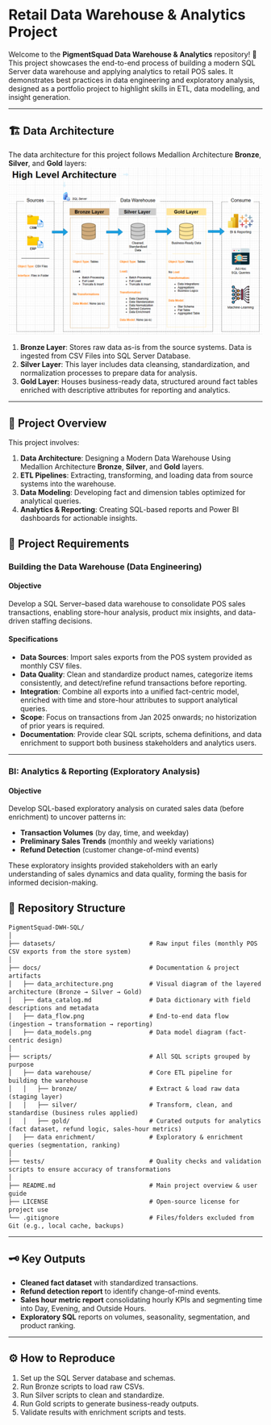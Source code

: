 # Retail Data Warehouse & Analytics Project

Welcome to the **PigmentSquad Data Warehouse & Analytics** repository! 🚀  
This project showcases the end-to-end process of building a modern SQL Server data warehouse and applying analytics to retail POS sales. It demonstrates best practices in data engineering and exploratory analysis, designed as a portfolio project to highlight skills in ETL, data modelling, and insight generation.

---
## 🏗️ Data Architecture

The data architecture for this project follows Medallion Architecture **Bronze**, **Silver**, and **Gold** layers:
![Data Architecture](docs/data_architecture.png)

1. **Bronze Layer**: Stores raw data as-is from the source systems. Data is ingested from CSV Files into SQL Server Database.
2. **Silver Layer**: This layer includes data cleansing, standardization, and normalization processes to prepare data for analysis.
3. **Gold Layer**: Houses business-ready data, structured around fact tables enriched with descriptive attributes for reporting and analytics.

---
## 📖 Project Overview

This project involves:

1. **Data Architecture**: Designing a Modern Data Warehouse Using Medallion Architecture **Bronze**, **Silver**, and **Gold** layers.
2. **ETL Pipelines**: Extracting, transforming, and loading data from source systems into the warehouse.
3. **Data Modeling**: Developing fact and dimension tables optimized for analytical queries.
4. **Analytics & Reporting**: Creating SQL-based reports and Power BI dashboards for actionable insights.

## 🚀 Project Requirements

### Building the Data Warehouse (Data Engineering)

#### Objective
Develop a SQL Server–based data warehouse to consolidate POS sales transactions, enabling store-hour analysis, product mix insights, and data-driven staffing decisions.

#### Specifications
- **Data Sources**: Import sales exports from the POS system provided as monthly CSV files.
- **Data Quality**: Clean and standardize product names, categorize items consistently, and detect/refine refund transactions before reporting.
- **Integration**: Combine all exports into a unified fact-centric model, enriched with time and store-hour attributes to support analytical queries.
- **Scope**: Focus on transactions from Jan 2025 onwards; no historization of prior years is required.
- **Documentation**: Provide clear SQL scripts, schema definitions, and data enrichment to support both business stakeholders and analytics users.

---

### BI: Analytics & Reporting (Exploratory Analysis)

#### Objective
Develop SQL-based exploratory analysis on curated sales data (before enrichment) to uncover patterns in:
- **Transaction Volumes** (by day, time, and weekday)
- **Preliminary Sales Trends** (monthly and weekly variations)
- **Refund Detection** (customer change-of-mind events)

These exploratory insights provided stakeholders with an early understanding of sales dynamics and data quality, forming the basis for informed decision-making.  

## 📂 Repository Structure
```
PigmentSquad-DWH-SQL/
│
├── datasets/                          # Raw input files (monthly POS CSV exports from the store system)
│
├── docs/                              # Documentation & project artifacts
│   ├── data_architecture.png          # Visual diagram of the layered architecture (Bronze → Silver → Gold)
│   ├── data_catalog.md                # Data dictionary with field descriptions and metadata
│   ├── data_flow.png                  # End-to-end data flow (ingestion → transformation → reporting)
│   ├── data_models.png                # Data model diagram (fact-centric design)
│
├── scripts/                           # All SQL scripts grouped by purpose
│   ├── data warehouse/                # Core ETL pipeline for building the warehouse
│   │   ├── bronze/                    # Extract & load raw data (staging layer)
│   │   ├── silver/                    # Transform, clean, and standardise (business rules applied)
│   │   ├── gold/                      # Curated outputs for analytics (fact dataset, refund logic, sales-hour metrics)
│   ├── data enrichment/               # Exploratory & enrichment queries (segmentation, ranking)
│
├── tests/                             # Quality checks and validation scripts to ensure accuracy of transformations
│
├── README.md                          # Main project overview & user guide
├── LICENSE                            # Open-source license for project use
└── .gitignore                         # Files/folders excluded from Git (e.g., local cache, backups)

```
---
## 🗝️ Key Outputs
- **Cleaned fact dataset** with standardized transactions.
- **Refund detection report** to identify change-of-mind events.
- **Sales hour metric report** consolidating hourly KPIs and segmenting time into Day, Evening, and Outside Hours.
- **Exploratory SQL** reports on volumes, seasonality, segmentation, and product ranking.

---
## ⚙️ How to Reproduce
1. Set up the SQL Server database and schemas.
2. Run Bronze scripts to load raw CSVs.
3. Run Silver scripts to clean and standardize.
4. Run Gold scripts to generate business-ready outputs.
5. Validate results with enrichment scripts and tests.
